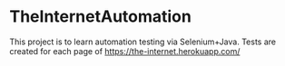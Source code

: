 # TheInternetAutomation
This project is to learn automation testing via Selenium+Java.
Tests are created for each page of https://the-internet.herokuapp.com/
